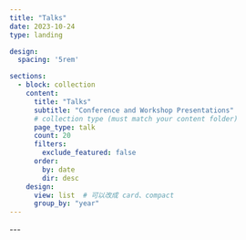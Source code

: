 ```yaml
---
title: "Talks"
date: 2023-10-24
type: landing

design:
  spacing: '5rem'

sections:
  - block: collection
    content:
      title: "Talks"
      subtitle: "Conference and Workshop Presentations"
      # collection type (must match your content folder)
      page_type: talk
      count: 20
      filters:
        exclude_featured: false
      order:
        by: date
        dir: desc
    design:
      view: list  # 可以改成 card、compact
      group_by: "year"
---
```



<!-- ---
widget: markdown
headless: true
weight: 40
title: Talks
design:
  columns: '2' # 尝试双列
  css_class: talks-page
---

## 2025
- **Cyclone- and Seasonal-Extreme-Induced Flood Risk in Broward County**  
  *Fort Lauderdale, Florida, USA - Visit to Broward Emergency Center & SFWMD Center*  
  *Jul 2025, Oral (Invited)*

- **Cascading Hazards from Tropical Cyclone and Monsoon Extreme Rainfall in a Warming Climate**  
  *NUS, Singapore (online)*  
  *Feb 2025, Oral (Invited)*

## 2024
- **Assessing Cascading Flood Hazards in a Warming Climate**  
  *Washington, DC, USA - AGU Fall Meeting*  
  *Dec 2024, Poster*

- **Coastal Flood Risk in Bangladesh under a Warming Climate**  
  *MIT, Cambridge, USA - Flood Hazard and Climate Resilience Workshop*  
  *Aug 2024, Poster*

- **Tropical Cyclone-Induced Compound Flooding in a Warming Climate**  
  *NUS, Singapore (online) - Compound Climate Extremes Workshop*  
  *Jun 2024, Oral (Invited)* -->---